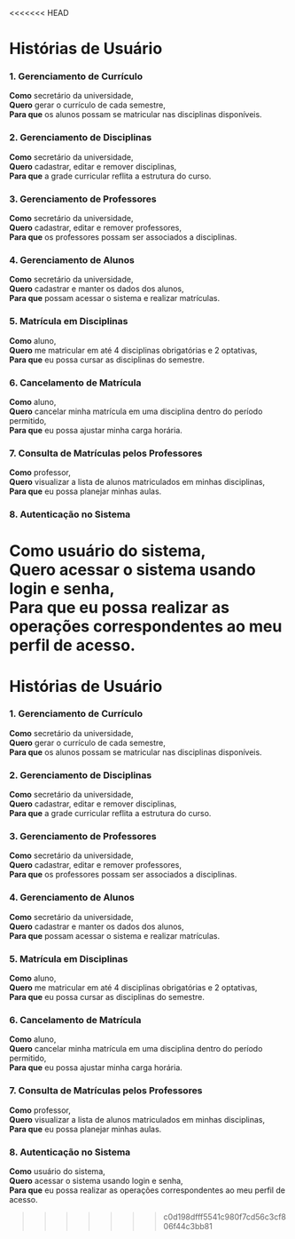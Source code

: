 <<<<<<< HEAD
# Histórias de Usuário

### 1. Gerenciamento de Currículo
**Como** secretário da universidade,  
**Quero** gerar o currículo de cada semestre,  
**Para que** os alunos possam se matricular nas disciplinas disponíveis.

### 2. Gerenciamento de Disciplinas
**Como** secretário da universidade,  
**Quero** cadastrar, editar e remover disciplinas,  
**Para que** a grade curricular reflita a estrutura do curso.

### 3. Gerenciamento de Professores
**Como** secretário da universidade,  
**Quero** cadastrar, editar e remover professores,  
**Para que** os professores possam ser associados a disciplinas.

### 4. Gerenciamento de Alunos
**Como** secretário da universidade,  
**Quero** cadastrar e manter os dados dos alunos,  
**Para que** possam acessar o sistema e realizar matrículas.

### 5. Matrícula em Disciplinas
**Como** aluno,  
**Quero** me matricular em até 4 disciplinas obrigatórias e 2 optativas,  
**Para que** eu possa cursar as disciplinas do semestre.

### 6. Cancelamento de Matrícula
**Como** aluno,  
**Quero** cancelar minha matrícula em uma disciplina dentro do período permitido,  
**Para que** eu possa ajustar minha carga horária.

### 7. Consulta de Matrículas pelos Professores
**Como** professor,  
**Quero** visualizar a lista de alunos matriculados em minhas disciplinas,  
**Para que** eu possa planejar minhas aulas.

### 8. Autenticação no Sistema
**Como** usuário do sistema,  
**Quero** acessar o sistema usando login e senha,  
**Para que** eu possa realizar as operações correspondentes ao meu perfil de acesso.
=======
# Histórias de Usuário

### 1. Gerenciamento de Currículo
**Como** secretário da universidade,  
**Quero** gerar o currículo de cada semestre,  
**Para que** os alunos possam se matricular nas disciplinas disponíveis.

### 2. Gerenciamento de Disciplinas
**Como** secretário da universidade,  
**Quero** cadastrar, editar e remover disciplinas,  
**Para que** a grade curricular reflita a estrutura do curso.

### 3. Gerenciamento de Professores
**Como** secretário da universidade,  
**Quero** cadastrar, editar e remover professores,  
**Para que** os professores possam ser associados a disciplinas.

### 4. Gerenciamento de Alunos
**Como** secretário da universidade,  
**Quero** cadastrar e manter os dados dos alunos,  
**Para que** possam acessar o sistema e realizar matrículas.

### 5. Matrícula em Disciplinas
**Como** aluno,  
**Quero** me matricular em até 4 disciplinas obrigatórias e 2 optativas,  
**Para que** eu possa cursar as disciplinas do semestre.

### 6. Cancelamento de Matrícula
**Como** aluno,  
**Quero** cancelar minha matrícula em uma disciplina dentro do período permitido,  
**Para que** eu possa ajustar minha carga horária.

### 7. Consulta de Matrículas pelos Professores
**Como** professor,  
**Quero** visualizar a lista de alunos matriculados em minhas disciplinas,  
**Para que** eu possa planejar minhas aulas.

### 8. Autenticação no Sistema
**Como** usuário do sistema,  
**Quero** acessar o sistema usando login e senha,  
**Para que** eu possa realizar as operações correspondentes ao meu perfil de acesso.
>>>>>>> c0d198dfff5541c980f7cd56c3cf806f44c3bb81
